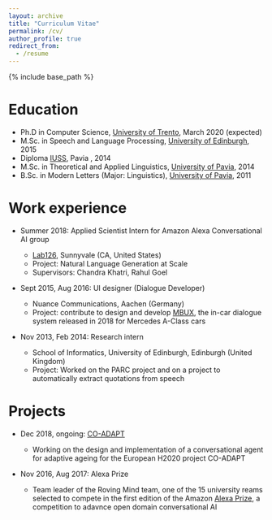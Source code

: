 ```yaml
---
layout: archive
title: "Curriculum Vitae"
permalink: /cv/
author_profile: true
redirect_from:
  - /resume
---
```


{% include base_path %}


Education
======
* Ph.D in Computer Science, [University of Trento](https://www.disi.unitn.it/, "DISI UNITN"), March 2020 (expected)
* M.Sc. in Speech and Language Processing, [University of Edinburgh](https://www.ed.ac.uk/ "University of Edinburgh"), 2015
* Diploma [IUSS](http://www.iusspavia.it/university-school-for-advanced-studies "IUSS"), Pavia , 2014
* M.Sc. in Theoretical and Applied Linguistics, [University of Pavia](http://wcm-3.unipv.it/site/en/home.html), 2014
* B.Sc. in Modern Letters (Major: Linguistics), [University of Pavia](http://wcm-3.unipv.it/site/en/home.html), 2011

Work experience
======
* Summer 2018: Applied Scientist Intern for Amazon Alexa Conversational AI group
  * [Lab126](https://www.amazon.jobs/en-gb/teams/lab126 "Lab126"), Sunnyvale (CA, United States)
  * Project: Natural Language Generation at Scale
  * Supervisors: Chandra Khatri, Rahul Goel

* Sept 2015, Aug 2016: UI designer (Dialogue Developer)
  * Nuance Communications, Aachen (Germany)
  * Project: contribute to design and develop [MBUX](https://www.mercedes-benz.com/en/mercedes-benz/innovation/mbux-mercedes-benz-user-experience-revolution-in-the-cockpit/ "MBUX"), the in-car dialogue system released in 2018 for Mercedes A-Class cars
  
* Nov 2013, Feb 2014: Research intern 
  * School of Informatics, University of Edinburgh, Edinburgh (United Kingdom)
  * Project: Worked on the PARC project and on a project to automatically extract quotations from speech
  
Projects
======
* Dec 2018, ongoing: [CO-ADAPT](https://cordis.europa.eu/project/rcn/220368/factsheet/en "COADAPT")
  * Working on the design and implementation of a conversational agent for adaptive ageing for the European H2020 project CO-ADAPT

* Nov 2016, Aug 2017: Alexa Prize
  * Team leader of the Roving Mind team, one of the 15 university reams selected to compete in the first edition of the Amazon [Alexa Prize](https://developer.amazon.com/alexaprize "Alexa Prize"), a competition to adavnce open domain conversational AI 
  

